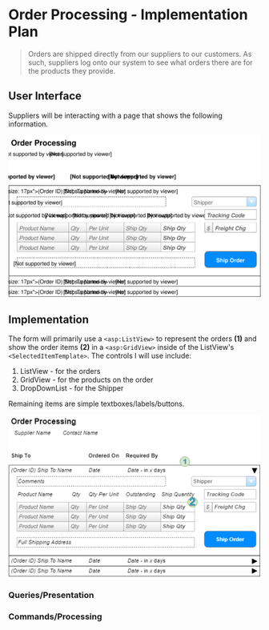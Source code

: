 # Order Processing - Implementation Plan

> Orders are shipped directly from our suppliers to our customers. As such, suppliers log onto our system to see what orders there are for the products they provide.

## User Interface

Suppliers will be interacting with a page that shows the following information.

![Mockup](./Shipping-Orders.svg)

## Implementation

The form will primarily use a `<asp:ListView>` to represent the orders **(1)** and show the order items **(2)** in a `<asp:GridView>` inside of the ListView's `<SelectedItemTemplate>`. The controls I will use include:

1. ListView - for the orders
2. GridView - for the products on the order
3. DropDownList - for the Shipper

Remaining items are simple textboxes/labels/buttons.

![Mockup](./OrderProcessing.png)


### Queries/Presentation

### Commands/Processing

